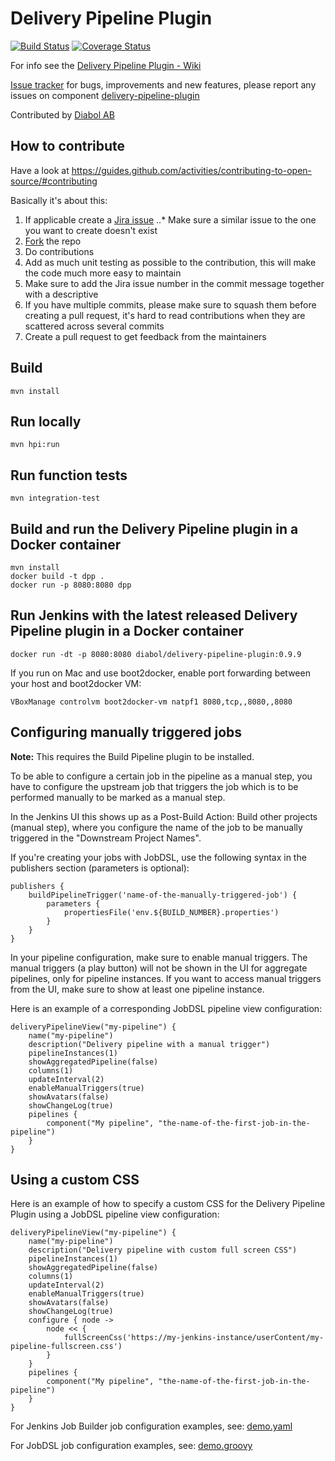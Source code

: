 Delivery Pipeline Plugin
========================

[![Build Status](https://travis-ci.org/Diabol/delivery-pipeline-plugin.png)](https://travis-ci.org/Diabol/delivery-pipeline-plugin)
[![Coverage Status](https://coveralls.io/repos/Diabol/delivery-pipeline-plugin/badge.png?branch=master)](https://coveralls.io/r/Diabol/delivery-pipeline-plugin?branch=master)

For info see the [Delivery Pipeline Plugin - Wiki](https://wiki.jenkins-ci.org/display/JENKINS/Delivery+Pipeline+Plugin)

[Issue tracker](https://issues.jenkins-ci.org/secure/IssueNavigator.jspa?mode=hide&reset=true&jqlQuery=project+%3D+JENKINS+AND+status+in+%28Open%2C+%22In+Progress%22%2C+Reopened%29+AND+component+%3D+%27delivery-pipeline-plugin%27) for bugs, improvements and new features, please report any issues on component [delivery-pipeline-plugin](https://issues.jenkins-ci.org/browse/JENKINS/component/18134)

Contributed by [Diabol AB](http://www.diabol.se)

How to contribute
---
Have a look at https://guides.github.com/activities/contributing-to-open-source/#contributing

Basically it's about this:
 1. If applicable create a [Jira issue](https://issues.jenkins-ci.org/browse/JENKINS/component/18134)
 ..* Make sure a similar issue to the one you want to create doesn't exist
 2. [Fork](https://github.com/jesperps/delivery-pipeline-plugin/edit/contributionsguide/README.md#fork-destination-box) the repo
 3. Do contributions
 4. Add as much unit testing as possible to the contribution, this will make the code much more easy to maintain
 5. Make sure to add the Jira issue number in the commit message together with a descriptive
 6. If you have multiple commits, please make sure to squash them before creating a pull request, it's hard to read contributions when they are scattered across several commits
 7. Create a pull request to get feedback from the maintainers

Build
---

    mvn install

Run locally
---
    mvn hpi:run

Run function tests
---
    mvn integration-test

Build and run the Delivery Pipeline plugin in a Docker container
----
    mvn install
    docker build -t dpp .
    docker run -p 8080:8080 dpp

Run Jenkins with the latest released Delivery Pipeline plugin in a Docker container
---
	docker run -dt -p 8080:8080 diabol/delivery-pipeline-plugin:0.9.9

If you run on Mac and use boot2docker, enable port forwarding between your host and boot2docker VM:

    VBoxManage controlvm boot2docker-vm natpf1 8080,tcp,,8080,,8080

Configuring manually triggered jobs
----
**Note:** This requires the Build Pipeline plugin to be installed.

To be able to configure a certain job in the pipeline as a manual step, you have to configure the upstream job that triggers the job which is to be performed manually to be marked as a manual step.

In the Jenkins UI this shows up as a Post-Build Action: Build other projects (manual step), where you configure the name of the job to be manually triggered in the "Downstream Project Names".

If you're creating your jobs with JobDSL, use the following syntax in the publishers section (parameters is optional):

    publishers {
        buildPipelineTrigger('name-of-the-manually-triggered-job') {
            parameters {
                propertiesFile('env.${BUILD_NUMBER}.properties')
            }
        }
    }

In your pipeline configuration, make sure to enable manual triggers. The manual triggers (a play button) will not be shown in the UI for aggregate pipelines, only for pipeline instances. If you want to access manual triggers from the UI, make sure to show at least one pipeline instance.

Here is an example of a corresponding JobDSL pipeline view configuration: 

    deliveryPipelineView("my-pipeline") {
        name("my-pipeline")
        description("Delivery pipeline with a manual trigger")
        pipelineInstances(1)
        showAggregatedPipeline(false)
        columns(1)
        updateInterval(2)
        enableManualTriggers(true)
        showAvatars(false)
        showChangeLog(true)
        pipelines {
            component("My pipeline", "the-name-of-the-first-job-in-the-pipeline")
        }
    }

Using a custom CSS
----
Here is an example of how to specify a custom CSS for the Delivery Pipeline Plugin using a JobDSL pipeline view configuration:

    deliveryPipelineView("my-pipeline") {
        name("my-pipeline")
        description("Delivery pipeline with custom full screen CSS")
        pipelineInstances(1)
        showAggregatedPipeline(false)
        columns(1)
        updateInterval(2)
        enableManualTriggers(true)
        showAvatars(false)
        showChangeLog(true)
        configure { node ->
            node << {
                fullScreenCss('https://my-jenkins-instance/userContent/my-pipeline-fullscreen.css')
            }
        }
        pipelines {
            component("My pipeline", "the-name-of-the-first-job-in-the-pipeline")
        }
    }

For Jenkins Job Builder job configuration examples, see: [demo.yaml](https://github.com/Diabol/delivery-pipeline-plugin/blob/master/examples/demo.yaml)

For JobDSL job configuration examples, see: [demo.groovy](https://github.com/Diabol/delivery-pipeline-plugin/blob/master/examples/demo.groovy)
